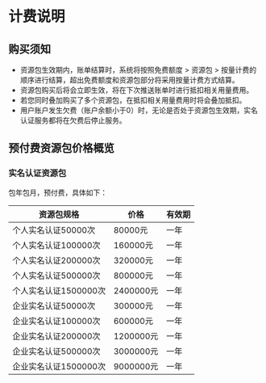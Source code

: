 # 计费说明

## 购买须知

- 资源包生效期内，账单结算时，系统将按照免费额度 > 资源包 > 按量计费的顺序进行结算，超出免费额度和资源包部分将采用按量计费方式结算。
- 资源包购买后将会立即生效，将在下次推送账单时进行抵扣相关用量费用。
- 若您同时叠加购买了多个资源包，在抵扣相关用量费用时将会叠加抵扣。
- 用户账户发生欠费（账户余额小于0）时，无论是否处于资源包生效期，实名认证服务都将在欠费后停止服务。

## 预付费资源包价格概览

### 实名认证资源包

包年包月，预付费，具体如下：

| 资源包规格            | 价格      | 有效期 |
| --------------------- | --------- | ------ |
| 个人实名认证50000次   | 80000元   | 一年   |
| 个人实名认证100000次  | 160000元  | 一年   |
| 个人实名认证200000次  | 320000元  | 一年   |
| 个人实名认证500000次  | 800000元  | 一年   |
| 个人实名认证1500000次 | 2400000元 | 一年   |
| 企业实名认证50000次   | 300000元  | 一年   |
| 企业实名认证100000次  | 600000元  | 一年   |
| 企业实名认证200000次  | 1200000元 | 一年   |
| 企业实名认证500000次  | 3000000元 | 一年   |
| 企业实名认证1500000次 | 9000000元 | 一年   |